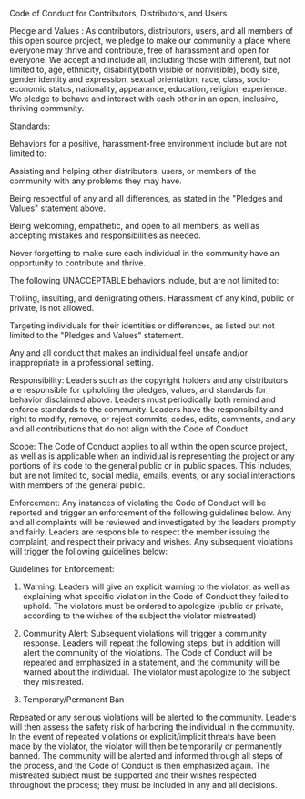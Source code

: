 
Code of Conduct for Contributors, Distributors, and Users 

Pledge and Values :
As contributors, distributors, users, and all members of this open source project, we pledge to make our community a place where everyone may thrive and contribute, free of harassment and open for everyone. We accept and include all, including those with different, but not limited to, age, ethnicity, disability(both visible or nonvisible), body size, gender identity and expression, sexual orientation, race, class, socio-economic status, nationality, appearance, education, religion, experience. We pledge to behave and interact with each other in an open, inclusive, thriving community. 


Standards: 

Behaviors for a positive, harassment-free environment include but are not limited to: 

Assisting and helping other distributors, users, or members of the community with any problems they may have. 

Being respectful of any and all differences, as stated in the "Pledges and Values" statement above. 

Being welcoming, empathetic, and open to all members, as well as accepting mistakes and responsibilities as needed. 

Never forgetting to make sure each individual in the community have an opportunity to contribute and thrive. 

The following UNACCEPTABLE behaviors include, but are not limited to: 

Trolling, insulting, and denigrating others. Harassment of any kind, public or private, is not allowed.

Targeting individuals for their identities or differences, as listed but not limited to the "Pledges and Values" statement.

Any and all conduct that makes an individual feel unsafe and/or inappropriate in a professional setting. 


Responsibility:
Leaders such as the copyright holders and any distributors are responsible for upholding the pledges, values, and standards for behavior disclaimed above. Leaders must periodically both remind and enforce standards to the community. Leaders have the responsibility and right to modify, remove, or reject commits, codes, edits, comments, and any and all contributions that do not align with the Code of Conduct. 

Scope:
The Code of Conduct applies to all within the open source project, as well as is applicable when an individual is representing the project or any portions of its code to the general public or in public spaces. This includes, but are not limited to, social media, emails, events, or any social 
interactions with members of the general public. 

Enforcement: 
Any instances of violating the Code of Conduct will be reported and trigger an enforcement of the following guidelines below. Any and all complaints will be reviewed and investigated by the leaders promptly and fairly. Leaders are responsible to respect the member issuing the complaint, and respect their privacy and wishes. Any subsequent violations will trigger the following guidelines below: 

Guidelines for Enforcement: 
1. Warning: Leaders will give an explicit warning to the violator, as well as explaining what specific violation in the Code of Conduct they failed to uphold. The violators must be ordered to apologize (public or private, according to the wishes of the subject the violator mistreated) 

2. Community Alert: Subsequent violations will trigger a community response. Leaders will repeat the following steps, but in addition will alert the community of the violations. The Code of Conduct will be repeated and emphasized in a statement, and the community will be warned about the individual. The violator must apologize to the subject they mistreated. 

3. Temporary/Permanent Ban

Repeated or any serious violations will be alerted to the community. Leaders will then assess the safety risk of harboring the individual in the community. In the event of repeated violations or explicit/implicit threats have been made by the violator, the violator will then be temporarily or permanently banned. The community will be alerted and informed through all steps of the process, and the Code of Conduct is then emphasized again. The mistreated subject must be supported and their wishes respected throughout the process; they must be included in any and all decisions. 
